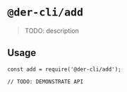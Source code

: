 # `@der-cli/add`

> TODO: description

## Usage

```
const add = require('@der-cli/add');

// TODO: DEMONSTRATE API
```
